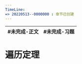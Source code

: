 ```yaml
---
TimeLine: 
=> 20220513--0000000 : 章节已创建
---
```

| #未完成-正文 | #未完成-习题 |
| ------------ | ------------ |

# 遍历定理

